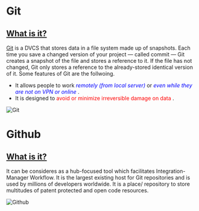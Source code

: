 # Git
## <ins> What is it? </ins> 
[Git](https://git-scm.com) is a DVCS that stores data in a file system made up of snapshots. Each time you save a changed version of your project — called commit — Git creates a snapshot of the file and stores a reference to it. If the file has not changed, Git only stores a reference to the already-stored identical version of it. Some features of Git are the follwoing.
- It allows people to work <span style="color: blue;"> *remotely (from local server)* </span> or <span style="color: blue;"> *even while they are not on VPN or online* </span>.
- It is designed to <span style="color: red;"> avoid or minimize irreversible damage on data </span>.

![Git](https://www.google.com/calendar?tab=ic1&authuser=0)

# Github
## <ins> What is it? </ins> 
It can be consideres as a hub-focused tool which facilitates Integration-Manager Workflow. It is the largest existing host for Git repositories and is used by millions of developers worldwide. It is a place/ repository to store multitudes of patent protected and open code resources. 

![Github](https://www.google.com/imgres?imgurl=https%3A%2F%2Fgithub.githubassets.com%2Fimages%2Fmodules%2Flogos_page%2FGitHub-Mark.png&imgrefurl=https%3A%2F%2Fgithub.com%2Flogos&tbnid=Kq4l3mSBVj08zM&vet=12ahUKEwjIz43z28joAhVrh54KHaLIAdQQMygAegUIARCOAg..i&docid=H8p6HHzcTglWAM&w=560&h=560&q=Github%20logo&hl=en&client=safari&ved=2ahUKEwjIz43z28joAhVrh54KHaLIAdQQMygAegUIARCOAg)
